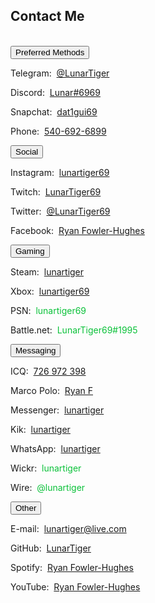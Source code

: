 <h2 id="contact">Contact Me</h2>
<br>
<button class="collapsible" id="preferred" data-parent="preferred">Preferred Methods</button>
<div class="innertext">
<p>Telegram:&nbsp;&nbsp;<a href="https://t.me/LunarTiger" target="_blank" id="telegram" data-parent="preferred">@LunarTiger</a></p>
<p>Discord:&nbsp;&nbsp;<a href="https://discordapp.com/users/206291426932293634" target="_blank" id="discord" data-parent="preferred">Lunar#6969</a></p>
<p>Snapchat:&nbsp;&nbsp;<a href="https://www.snapchat.com/add/dat1gui69" target="_blank" id="snapchat" data-parent="preferred">dat1gui69</a></p>
<p>Phone:&nbsp;&nbsp;<a href="tel:+15406926899" id="phone" data-parent="preferred">540-692-6899</a></p>
</div>
<!--<p id="discordserver">Discord Server:&nbsp;&nbsp;<a href="https://discord.me/lunatics" target="_blank">Lunatics</a></p>-->
<button class="collapsible" id="social" data-parent="social">Social</button>
<div class="innertext">
	<p>Instagram:&nbsp;&nbsp;<a href="https://www.instagram.com/lunartiger69/" target="_blank" id="instagram" data-parent="social">lunartiger69</a></p>
	<p>Twitch:&nbsp;&nbsp;<a href="https://www.twitch.tv/lunartiger69" target="_blank" id="twitch" data-parent="social">LunarTiger69</a></p>
	<p>Twitter:&nbsp;&nbsp;<a href="https://twitter.com/LunarTiger69" target="_blank" id="twitter" data-parent="social">@LunarTiger69</a></p>
	<p>Facebook:&nbsp;&nbsp;<a href="https://www.facebook.com/lunartiger" target="_blank" id="facebook" data-parent="social">Ryan Fowler-Hughes</a></p>
</div>
<button class="collapsible" id="gaming" data-parent="gaming">Gaming</button>
<div class="innertext">
	<p>Steam:&nbsp;&nbsp;<a href="http://steamcommunity.com/id/lunartiger" target="_blank" id="steam" data-parent="gaming">lunartiger</a></p>
	<p>Xbox:&nbsp;&nbsp;<a href="https://account.xbox.com/profile?gamertag=lunartiger69" target="_blank" id="xbox" data-parent="gaming">lunartiger69</a></p>
	<p>PSN:&nbsp;&nbsp;<span style="color:#0ac139;" id="psn" data-parent="gaming">lunartiger69</span></p>
	<p>Battle.net:&nbsp;&nbsp;<span style="color:#0ac139;" id="battlenet" data-parent="gaming">LunarTiger69#1995</span></p>
</div>
<button class="collapsible" id="messaging" data-parent="messaging">Messaging</button>
<div class="innertext">
	<p>ICQ:&nbsp;&nbsp;<a href="https://icq.com/people/726972398" target="_blank" id="icq" data-parent="messaging">726 972 398</a></p>
	<p>Marco Polo:&nbsp;&nbsp;<a href="http://reachmeonmp.com/s/ryan-f-oi3kW" target="_blank" id="marcopolo" data-parent="messaging">Ryan F</a></p>
	<p>Messenger:&nbsp;&nbsp;<a href="https://m.me/lunartiger" target="_blank" id="messenger" data-parent="messaging">lunartiger</a></p>
	<p>Kik:&nbsp;&nbsp;<a href="https://kik.me/lunartiger" target="_blank" id="kik" data-parent="messaging">lunartiger</a></p>
	<p>WhatsApp:&nbsp;&nbsp;<a href="https://wa.me/15406926899" target="_blank" id="whatsapp" data-parent="messaging">lunartiger</a></p>
	<p>Wickr:&nbsp;&nbsp;<span style="color:#0ac139;" id="wickr" data-parent="messaging">lunartiger</span></p>
	<p>Wire:&nbsp;&nbsp;<span style="color:#0ac139;" id="wire" data-parent="messaging">@lunartiger</span></p>
</div>
<button class="collapsible" id="other" data-parent="other">Other</button>
<div class="innertext">
	<p>E-mail:&nbsp;&nbsp;<a href="mailto:lunartiger@live.com" target="_top" id="email" data-parent="other">lunartiger@live.com</a></p>
	<p>GitHub:&nbsp;&nbsp;<a href="https://github.com/LunarTiger" target="_blank" id="github" data-parent="other">LunarTiger</a></p>
	<p>Spotify:&nbsp;&nbsp;<a href="spotify:user:tet6uf8yxoga59316ykeisk45" id="spotify" data-parent="other">Ryan Fowler-Hughes</a></p>
	<p>YouTube:&nbsp;&nbsp;<a href="https://www.youtube.com/user/69lunartiger" target="_blank" id="youtube" data-parent="other">Ryan Fowler-Hughes</a></p>
</div>
<script>
//set up collapsible elements
var coll = document.getElementsByClassName("collapsible");
var i;
for (i = 0; i < coll.length; i++) {
  coll[i].addEventListener("click", function() {
    this.classList.toggle("active");
    var content = this.parentElement.nextElementSibling;
    if (content.style.maxHeight) {content.style.maxHeight = null;}
    else {content.style.maxHeight = content.scrollHeight + "px";} 
  });
}
//open relivant element like magic
if(window.location.hash){
	var director = document.getElementById(window.location.hash.substr(1));
	if (director != null && typeof director !== undefined) {
		var clickButton = document.getElementById(director.dataset.parent)
		if (clickButton != null && typeof clickButton !== undefined) {clickButton.click()}
	}
}
else {document.getElementById('preferred').click();}
</script>